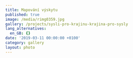 ```yaml
---
title: Mapování výskytu
published: true
image: /media/rimg0359.jpg
gallery: /projects/sysli-pro-krajinu-krajina-pro-sysly
lang_alternatives:
  en_GB: {}
date: '2019-03-11 00:00:00 +0100'
category: gallery
layout: photo
---
```


